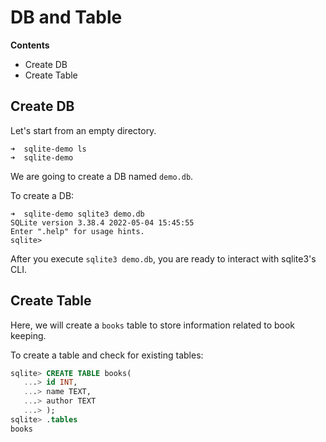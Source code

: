 # DB and Table

**Contents**

* Create DB
* Create Table

## Create DB

Let's start from an empty directory.

```
➜  sqlite-demo ls
➜  sqlite-demo 
```

We are going to create a DB named `demo.db`.

To create a DB:

```
➜  sqlite-demo sqlite3 demo.db
SQLite version 3.38.4 2022-05-04 15:45:55
Enter ".help" for usage hints.
sqlite> 
```

After you execute `sqlite3 demo.db`, you are ready to interact with sqlite3's CLI.

## Create Table

Here, we will create a `books` table to store information related to book keeping.

To create a table and check for existing tables:

```sql
sqlite> CREATE TABLE books(
   ...> id INT,
   ...> name TEXT,
   ...> author TEXT
   ...> );
sqlite> .tables
books
```
